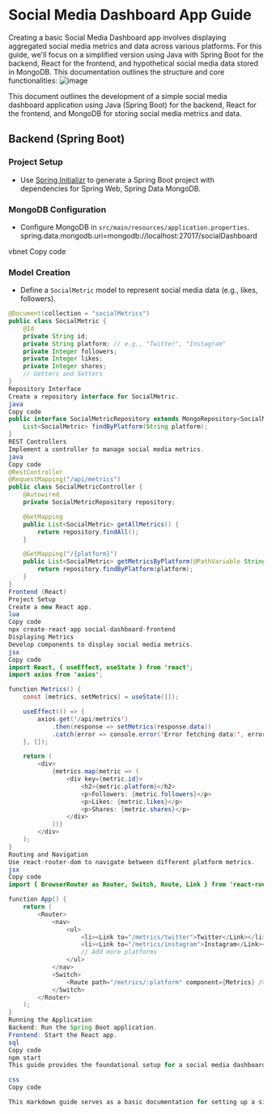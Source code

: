 # Social Media Dashboard App Guide
Creating a basic Social Media Dashboard app involves displaying aggregated social media metrics and data across various platforms. For this guide, we'll focus on a simplified version using Java with Spring Boot for the backend, React for the frontend, and hypothetical social media data stored in MongoDB. This documentation outlines the structure and core functionalities:
![image](https://github.com/Academixedu/Projects/assets/43459668/43908472-f0a9-4631-8d4a-d78154893d3b)



This document outlines the development of a simple social media dashboard application using Java (Spring Boot) for the backend, React for the frontend, and MongoDB for storing social media metrics and data.

## Backend (Spring Boot)

### Project Setup
- Use [Spring Initializr](https://start.spring.io/) to generate a Spring Boot project with dependencies for Spring Web, Spring Data MongoDB.

### MongoDB Configuration
- Configure MongoDB in `src/main/resources/application.properties`.
spring.data.mongodb.uri=mongodb://localhost:27017/socialDashboard

vbnet
Copy code

### Model Creation
- Define a `SocialMetric` model to represent social media data (e.g., likes, followers).
```java
@Document(collection = "socialMetrics")
public class SocialMetric {
    @Id
    private String id;
    private String platform; // e.g., "Twitter", "Instagram"
    private Integer followers;
    private Integer likes;
    private Integer shares;
    // Getters and Setters
}
Repository Interface
Create a repository interface for SocialMetric.
java
Copy code
public interface SocialMetricRepository extends MongoRepository<SocialMetric, String> {
    List<SocialMetric> findByPlatform(String platform);
}
REST Controllers
Implement a controller to manage social media metrics.
java
Copy code
@RestController
@RequestMapping("/api/metrics")
public class SocialMetricController {
    @Autowired
    private SocialMetricRepository repository;

    @GetMapping
    public List<SocialMetric> getAllMetrics() {
        return repository.findAll();
    }

    @GetMapping("/{platform}")
    public List<SocialMetric> getMetricsByPlatform(@PathVariable String platform) {
        return repository.findByPlatform(platform);
    }
}
Frontend (React)
Project Setup
Create a new React app.
lua
Copy code
npx create-react-app social-dashboard-frontend
Displaying Metrics
Develop components to display social media metrics.
jsx
Copy code
import React, { useEffect, useState } from 'react';
import axios from 'axios';

function Metrics() {
    const [metrics, setMetrics] = useState([]);

    useEffect(() => {
        axios.get('/api/metrics')
            .then(response => setMetrics(response.data))
            .catch(error => console.error('Error fetching data:', error));
    }, []);

    return (
        <div>
            {metrics.map(metric => (
                <div key={metric.id}>
                    <h2>{metric.platform}</h2>
                    <p>Followers: {metric.followers}</p>
                    <p>Likes: {metric.likes}</p>
                    <p>Shares: {metric.shares}</p>
                </div>
            ))}
        </div>
    );
}
Routing and Navigation
Use react-router-dom to navigate between different platform metrics.
jsx
Copy code
import { BrowserRouter as Router, Switch, Route, Link } from 'react-router-dom';

function App() {
    return (
        <Router>
            <nav>
                <ul>
                    <li><Link to="/metrics/twitter">Twitter</Link></li>
                    <li><Link to="/metrics/instagram">Instagram</Link></li>
                    // Add more platforms
                </ul>
            </nav>
            <Switch>
                <Route path="/metrics/:platform" component={Metrics} />
            </Switch>
        </Router>
    );
}
Running the Application
Backend: Run the Spring Boot application.
Frontend: Start the React app.
sql
Copy code
npm start
This guide provides the foundational setup for a social media dashboard application, capable of displaying aggregated social media metrics. Further development can include adding authentication, integrating real social media APIs, and enhancing the dashboard with graphs and analytics features.

css
Copy code

This markdown guide serves as a basic documentation for setting up a simple social media dashboard application using Spring Boot, React, and MongoDB, demonstrating how to aggregate and display social media metrics from a hypothetical data source.
